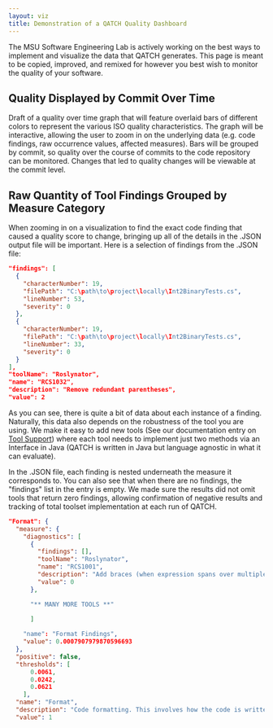 ```yaml
---
layout: viz
title: Demonstration of a QATCH Quality Dashboard
---
```


The MSU Software Engineering Lab is actively working on the best ways to implement and visualize the data that QATCH generates. This page is meant to be copied, improved, and remixed for however you best wish to monitor the quality of your software.

## Quality Displayed by Commit Over Time

<div id="observablehq-e77ea6c2"></div>
<script type="module">
import {Runtime, Inspector} from "https://cdn.jsdelivr.net/npm/@observablehq/runtime@4/dist/runtime.js";
import define from "https://api.observablehq.com/@thaneofcawddor/stacked-to-grouped-bars.js?v=3";
const inspect = Inspector.into("#observablehq-e77ea6c2");
(new Runtime).module(define, name => (name === "viewof layout") && inspect());
</script>

<div id="observablehq-b1f67b3e"></div>
<script type="module">
import {Runtime, Inspector} from "https://cdn.jsdelivr.net/npm/@observablehq/runtime@4/dist/runtime.js";
import define from "https://api.observablehq.com/@thaneofcawddor/stacked-to-grouped-bars.js?v=3";
const inspect = Inspector.into("#observablehq-b1f67b3e");
(new Runtime).module(define, name => (name === "chart") && inspect());
</script>

Draft of a quality over time graph that will feature overlaid bars of different colors to represent the various ISO quality characteristics. The graph will be interactive, allowing the user to zoom in on the underlying data (e.g. code findings, raw occurrence values, affected measures). Bars will be grouped by commit, so quality over the course of commits to the code repository can be monitored. Changes that led to quality changes will be viewable at the commit level.

## Raw Quantity of Tool Findings Grouped by Measure Category

<div id="observablehq-a77758d2"></div>
<script type="module">
import {Runtime, Inspector} from "https://cdn.jsdelivr.net/npm/@observablehq/runtime@4/dist/runtime.js";
import define from "https://api.observablehq.com/@thaneofcawddor/software-quality-weights-and-scores.js?v=3";
const inspect = Inspector.into("#observablehq-a77758d2");
(new Runtime).module(define, name => (name === "chart") && inspect());
</script>

When zooming in on a visualization to find the exact code finding that caused a quality score to change, bringing up all of the details in the .JSON output file will be important. Here is a selection of findings from the .JSON file:

```json
"findings": [
  {
    "characterNumber": 19,
    "filePath": "C:\path\to\project\locally\Int2BinaryTests.cs",
    "lineNumber": 53,
    "severity": 0
  },
  {
    "characterNumber": 19,
    "filePath": "C:\path\to\project\locally\Int2BinaryTests.cs",
    "lineNumber": 33,
    "severity": 0
  }
],
"toolName": "Roslynator",
"name": "RCS1032",
"description": "Remove redundant parentheses",
"value": 2
```

As you can see, there is quite a bit of data about each instance of a finding. Naturally, this data also depends on the robustness of the tool you are using. We make it easy to add new tools (See our documentation entry on [Tool Support](/pages/documentation.html#tool-addition)) where each tool needs to implement just two methods via an Interface in Java (QATCH is written in Java but language agnostic in what it can evaluate).

In the .JSON file, each finding is nested underneath the measure it corresponds to. You can also see that when there are no findings, the "findings" list in the entry is empty. We made sure the results did not omit tools that return zero findings, allowing confirmation of negative results and tracking of total toolset implementation at each run of QATCH.

```json
"Format": {
  "measure": {
    "diagnostics": [
      {
        "findings": [],
        "toolName": "Roslynator",
        "name": "RCS1001",
        "description": "Add braces (when expression spans over multiple lines)",
        "value": 0
      },

      "** MANY MORE TOOLS **"
      
      ]

    "name": "Format Findings",
    "value": 0.0007907979870596693
  },
  "positive": false,
  "thresholds": [
      0.0061,
      0.0242,
      0.0621
    ],
  "name": "Format",
  "description": "Code formatting. This involves how the code is written as it appears to a human reader. Common synonyms include 'Style', 'Simplification', 'Readability', 'Convention', 'Verbosity', 'Naming'.",
  "value": 1

```
